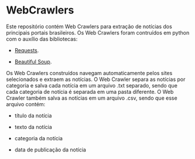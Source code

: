 # WebCrawlers
Este repositório contém Web Crawlers para extração de notícias dos principais portais brasileiros. Os Web Crawlers foram contruídos em python com o auxílio das bibliotecas: 

- [Requests](http://docs.python-requests.org/en/master/).

- [Beautiful Soup](https://www.crummy.com/software/BeautifulSoup/bs4/doc/).

Os Web Crawlers construídos navegam automaticamente pelos sites selecionados e extraem as notícias. O Web Crawler separa as notícias por categoria e salva cada notícia em um arquivo .txt separado, sendo que cada categoria de notícia é separada em uma pasta diferente. O Web Crawler também salva as notícias em um arquivo .csv, sendo que esse arquivo contém:

+ título da notícia

+ texto da notícia

+ categoria da notícia

+ data de publicação da notícia
